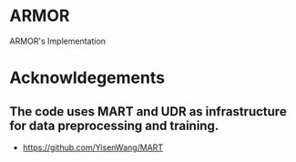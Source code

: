 # ARMOR
ARMOR's Implementation

# Acknowldegements
The code uses MART and UDR as infrastructure for data preprocessing and training.
- 
- https://github.com/YisenWang/MART


